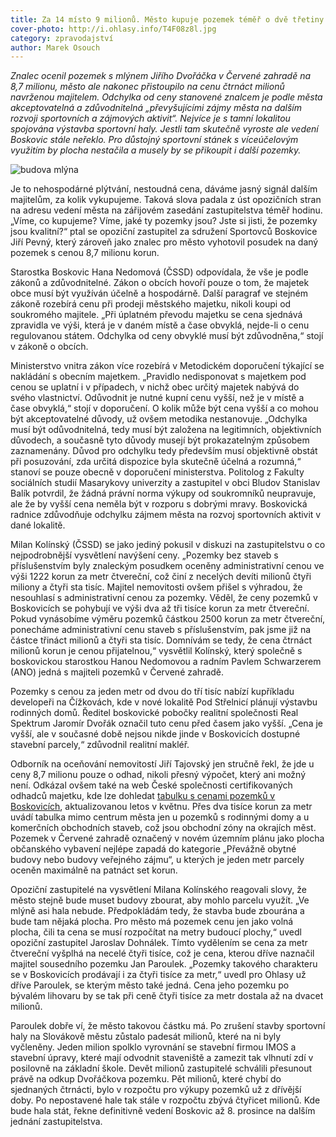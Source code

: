 ```yaml
---
title: Za 14 místo 9 milionů. Město kupuje pozemek téměř o dvě třetiny dráž, než říká posudek
cover-photo: http://i.ohlasy.info/T4F08z8l.jpg
category: zpravodajství
author: Marek Osouch
---
```


*Znalec ocenil pozemek s mlýnem Jiřího Dvořáčka v Červené zahradě na 8,7 milionu, město ale nakonec přistoupilo na cenu čtrnáct milionů navrženou majitelem. Odchylka od ceny stanovené znalcem je podle města akceptovatelná a zdůvodnitelná „převyšujícími zájmy města na dalším rozvoji sportovních a zájmových aktivit“. Nejvíce je s tamní lokalitou spojována výstavba sportovní haly. Jestli tam skutečně vyroste ale vedení Boskovic stále neřeklo. Pro důstojný sportovní stánek s víceúčelovým využitím by plocha nestačila a musely by se přikoupit i další pozemky.*

<img src="http://i.ohlasy.info/T4F08z8.jpg" alt="budova mlýna" class="img-responsive img-popup" data-author="Tomáš Trumpeš">

Je to nehospodárné plýtvání, nestoudná cena, dáváme jasný signál dalším majitelům, za kolik vykupujeme. Taková slova padala z úst opozičních stran na adresu vedení města na zářijovém zasedání zastupitelstva téměř hodinu. „Víme, co kupujeme? Víme, jaké ty pozemky jsou? Jste si jisti, že pozemky jsou kvalitní?“ ptal se opoziční zastupitel za sdružení Sportovců Boskovice Jiří Pevný, který zároveň jako znalec pro město vyhotovil posudek na daný pozemek s cenou 8,7 milionu korun.

Starostka Boskovic Hana Nedomová (ČSSD) odpovídala, že vše je podle zákonů a zdůvodnitelné. Zákon o obcích hovoří pouze o tom, že majetek obce musí být využíván účelně a hospodárně. Další paragraf ve stejném zákoně rozebírá cenu při prodeji městského majetku, nikoli koupi od soukromého majitele. „Při úplatném převodu majetku se cena sjednává zpravidla ve výši, která je v daném místě a čase obvyklá, nejde-li o cenu regulovanou státem. Odchylka od ceny obvyklé musí být zdůvodněna,“ stojí v zákoně o obcích.

Ministerstvo vnitra zákon více rozebírá v Metodickém doporučení týkající se nakládání s obecním majetkem. „Pravidlo nedisponovat s majetkem pod cenou se uplatní i v případech, v nichž obec určitý majetek nabývá do svého vlastnictví. Odůvodnit je nutné kupní cenu vyšší, než je v místě a čase obvyklá,“ stojí v doporučení. O kolik může být cena vyšší a co mohou být akceptovatelné důvody, už ovšem metodika nestanovuje. „Odchylka musí být odůvodnitelná, tedy musí být založena na legitimních, objektivních důvodech, a současně tyto důvody musejí být prokazatelným způsobem zaznamenány. Důvod pro odchylku tedy především musí objektivně obstát při posuzování, zda určitá dispozice byla skutečně účelná a  rozumná,“ stanoví se pouze obecně v doporučení ministerstva. Politolog z Fakulty sociálních studií Masarykovy univerzity a zastupitel v obci Bludov Stanislav Balík potvrdil, že žádná právní norma výkupy od soukromníků neupravuje, ale že by vyšší cena neměla být v rozporu s dobrými mravy. Boskovická radnice zdůvodňuje odchylku zájmem města na rozvoj sportovních aktivit v dané lokalitě.

Milan Kolínský (ČSSD) se jako jediný pokusil v diskuzi na zastupitelstvu o co nejpodrobnější vysvětlení navýšení ceny. „Pozemky bez staveb s příslušenstvím byly znaleckým posudkem oceněny administrativní cenou ve výši 1222 korun za metr čtvereční, což činí z necelých devíti milionů čtyři miliony a čtyři sta tisíc. Majitel nemovitosti ovšem přišel s výhradou, že nesouhlasí s administrativní cenou za pozemky. Věděl, že ceny pozemků v Boskovicích se pohybují ve výši dva až tři tisíce korun za metr čtvereční. Pokud vynásobíme výměru pozemků částkou 2500 korun za metr čtvereční, ponecháme administrativní cenu staveb s příslušenstvím, pak jsme již na částce třináct milionů a čtyři sta tisíc. Domnívám se tedy, že cena čtrnáct milionů korun je cenou přijatelnou,“ vysvětlil Kolínský, který společně s boskovickou starostkou Hanou Nedomovou a radním Pavlem Schwarzerem (ANO) jedná s majiteli pozemků v Červené zahradě.

Pozemky s cenou za jeden metr od dvou do tří tisíc nabízí kupříkladu developeři na Čížkovách, kde v nové lokalitě Pod Střelnicí plánují výstavbu rodinných domů. Ředitel boskovické pobočky realitní společnosti Real Spektrum Jaromír Dvořák označil tuto cenu před časem jako vyšší. „Cena je vyšší, ale v současné době nejsou nikde jinde v Boskovicích dostupné stavební parcely,“ zdůvodnil realitní makléř. 

Odborník na oceňování nemovitostí Jiří Tajovský jen stručně řekl, že jde u ceny 8,7 milionu pouze o odhad, nikoli přesný výpočet, který ani možný není. Odkázal ovšem také na web České společnosti certifikovaných odhadců majetku, kde lze dohledat [tabulku s cenami pozemků v Boskovicích](http://www.cscom.cz/ceny_pozemku.php?ob=581372#app_top), aktualizovanou letos v květnu. Přes dva tisíce korun za metr uvádí tabulka mimo centrum města jen u pozemků s rodinnými domy a u komerčních obchodních staveb, což jsou obchodní zóny na okrajích měst. Pozemek v Červené zahradě označený v novém územním plánu jako plocha občanského vybavení nejlépe zapadá do kategorie „Převážně obytné budovy nebo budovy veřejného zájmu“, u kterých je jeden metr parcely oceněn maximálně na patnáct set korun.

Opoziční zastupitelé na vysvětlení Milana Kolínského reagovali slovy, že město stejně bude muset budovy zbourat, aby mohlo parcelu využít. „Ve mlýně asi hala nebude. Předpokládám tedy, že stavba bude zbourána a bude tam nějaká plocha. Pro město má pozemek cenu jen jako volná plocha, čili ta cena se musí rozpočítat na metry budoucí plochy,“ uvedl opoziční zastupitel Jaroslav Dohnálek. Tímto vydělením se cena za metr čtvereční vyšplhá na necelé čtyři tisíce, což je cena, kterou dříve naznačil majitel sousedního pozemku Jan Paroulek. „Pozemky takového charakteru se v Boskovicích prodávají i za čtyři tisíce za metr,“ uvedl pro Ohlasy už dříve Paroulek, se kterým město také jedná. Cena jeho pozemku po bývalém lihovaru by se tak při ceně čtyři tisíce za metr dostala až na dvacet milionů.  

Paroulek dobře ví, že město takovou částku má. Po zrušení stavby sportovní haly na Slovákově městu zůstalo padesát milionů, které na ni byly vyčleněny. Jeden milion spolklo vyrovnání se stavební firmou IMOS a stavební úpravy, které mají odvodnit staveniště a zamezit tak vlhnutí zdí v posilovně na základní škole. Devět milionů zastupitelé schválili přesunout právě na odkup Dvořáčkova pozemku. Pět milionů, které chybí do sjednaných čtrnácti, bylo v rozpočtu pro výkupy pozemků už z dřívější doby. Po nepostavené hale tak stále v rozpočtu zbývá čtyřicet milionů. Kde bude hala stát, řekne definitivně vedení Boskovic až 8. prosince na dalším jednání zastupitelstva.